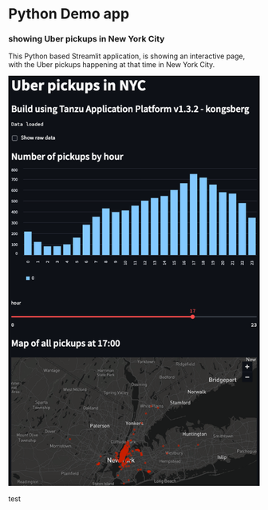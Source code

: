 # Python Demo app

### showing Uber pickups in New York City

This Python based Streamlit application, is showing an interactive page, with the Uber pickups happening at that time in New York City.

![frontpage](images/frontpage.png)

test
